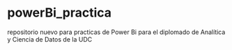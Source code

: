 # powerBi_practica
repositorio nuevo para practicas de Power Bi para el diplomado de Analítica y Ciencia de Datos de la UDC
